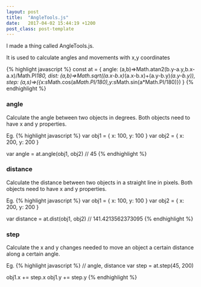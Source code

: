 ```yaml
---
layout: post
title:  "AngleTools.js"
date:   2017-04-02 15:44:19 +1200
post_class: post-template
---
```

I made a thing called AngleTools.js.

It is used to calculate angles and movements with x,y coordinates

{% highlight javascript %}
const at = {
	angle: (a,b)=>Math.atan2(b.y-a.y,b.x-a.x)/Math.PI*180,
	dist:  (a,b)=>Math.sqrt((a.x-b.x)*(a.x-b.x)+(a.y-b.y)*(a.y-b.y)),
	step:  (a,s)=>({x:s*Math.cos(a*Math.PI/180),y:s*Math.sin(a*Math.PI/180)})
}
{% endhighlight %}

### angle

Calculate the angle between two objects in degrees. Both objects need to have x and y properties.

Eg.
{% highlight javascript %}
var obj1 = { x: 100, y: 100 }
var obj2 = { x: 200, y: 200 }

var angle = at.angle(obj1, obj2) // 45
{% endhighlight %}


### distance

Calculate the distance between two objects in a straight line in pixels. Both objects need to have x and y properties.

Eg.
{% highlight javascript %}
var obj1 = { x: 100, y: 100 }
var obj2 = { x: 200, y: 200 }

var distance = at.dist(obj1, obj2) // 141.4213562373095
{% endhighlight %}


### step

Calculate the x and y changes needed to move an object a certain distance along a certain angle.

Eg.
{% highlight javascript %}
//              angle, distance
var step = at.step(45, 200)

obj1.x += step.x
obj1.y += step.y
{% endhighlight %}